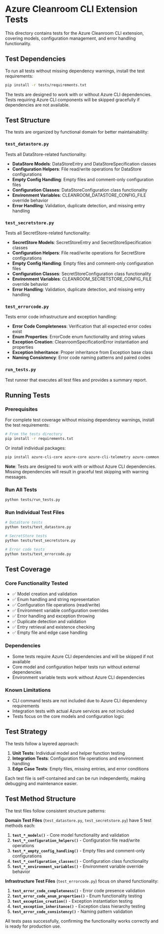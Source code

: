 # Azure Cleanroom CLI Extension Tests

This directory contains tests for the Azure Cleanroom CLI extension, covering models, configuration management, and error handling functionality.

## Test Dependencies

To run all tests without missing dependency warnings, install the test requirements:

```bash
pip install -r tests/requirements.txt
```

The tests are designed to work with or without Azure CLI dependencies. Tests requiring Azure CLI components will be skipped gracefully if dependencies are not available.

## Test Structure

The tests are organized by functional domain for better maintainability:

### `test_datastore.py`

Tests all DataStore-related functionality:

- **DataStore Models**: DataStoreEntry and DataStoreSpecification classes
- **Configuration Helpers**: File read/write operations for DataStore configurations
- **Empty Config Handling**: Empty files and comment-only configuration files
- **Configuration Classes**: DataStoreConfiguration class functionality
- **Environment Variables**: CLEANROOM_DATASTORE_CONFIG_FILE override behavior
- **Error Handling**: Validation, duplicate detection, and missing entry handling

### `test_secretstore.py`

Tests all SecretStore-related functionality:

- **SecretStore Models**: SecretStoreEntry and SecretStoreSpecification classes
- **Configuration Helpers**: File read/write operations for SecretStore configurations
- **Empty Config Handling**: Empty files and comment-only configuration files
- **Configuration Classes**: SecretStoreConfiguration class functionality
- **Environment Variables**: CLEANROOM_SECRETSTORE_CONFIG_FILE override behavior
- **Error Handling**: Validation, duplicate detection, and missing entry handling

### `test_errorcode.py`

Tests error code infrastructure and exception handling:

- **Error Code Completeness**: Verification that all expected error codes exist
- **Enum Properties**: ErrorCode enum functionality and string values
- **Exception Creation**: CleanroomSpecificationError instantiation and properties
- **Exception Inheritance**: Proper inheritance from Exception base class
- **Naming Consistency**: Error code naming patterns and paired codes

### `run_tests.py`

Test runner that executes all test files and provides a summary report.

## Running Tests

### Prerequisites

For complete test coverage without missing dependency warnings, install the test requirements:

```bash
# From the tests directory
pip install -r requirements.txt
```

Or install individual packages:

```bash
pip install azure-cli-core azure-core azure-cli-telemetry azure-common pycryptodome cryptography
```

**Note**: Tests are designed to work with or without Azure CLI dependencies. Missing dependencies will result in graceful test skipping with warning messages.

### Run All Tests

```bash
python tests/run_tests.py
```

### Run Individual Test Files

```bash
# DataStore tests
python tests/test_datastore.py

# SecretStore tests
python tests/test_secretstore.py

# Error code tests
python tests/test_errorcode.py
```

## Test Coverage

### Core Functionality Tested

- ✅ Model creation and validation
- ✅ Enum handling and string representation
- ✅ Configuration file operations (read/write)
- ✅ Environment variable configuration overrides
- ✅ Error handling and exception throwing
- ✅ Duplicate detection and validation
- ✅ Entry retrieval and existence checking
- ✅ Empty file and edge case handling

### Dependencies

- Some tests require Azure CLI dependencies and will be skipped if not available
- Core model and configuration helper tests run without external dependencies
- Environment variable tests work without Azure CLI dependencies

### Known Limitations

- CLI command tests are not included due to Azure CLI dependency requirements
- Integration tests with actual Azure services are not included
- Tests focus on the core models and configuration logic

## Test Strategy

The tests follow a layered approach:

1. **Unit Tests**: Individual model and helper function testing
2. **Integration Tests**: Configuration file operations and environment handling
3. **Edge Case Tests**: Empty files, missing entries, and error conditions

Each test file is self-contained and can be run independently, making debugging and maintenance easier.

## Test Method Structure

The test files follow consistent structure patterns:

**Domain Test Files** (`test_datastore.py`, `test_secretstore.py`) have 5 test methods each:

1. **`test_*_models()`** - Core model functionality and validation
2. **`test_*_configuration_helpers()`** - Configuration file read/write operations
3. **`test_*_empty_config_handling()`** - Empty files and comment-only configurations
4. **`test_*_configuration_classes()`** - Configuration class functionality
5. **`test_*_environment_variables()`** - Environment variable override behavior

**Infrastructure Test Files** (`test_errorcode.py`) focus on shared functionality:

1. **`test_error_code_completeness()`** - Error code presence validation
2. **`test_error_code_enum_properties()`** - Enum functionality testing
3. **`test_exception_creation()`** - Exception instantiation testing
4. **`test_exception_inheritance()`** - Exception class hierarchy testing
5. **`test_error_code_consistency()`** - Naming pattern validation

All tests pass successfully, confirming the functionality works correctly and is ready for production use.
